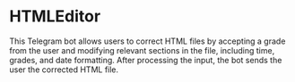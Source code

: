 # HTMLEditor
This Telegram bot allows users to correct HTML files by accepting a grade from the user and modifying relevant sections in the file, including time, grades, and date formatting. After processing the input, the bot sends the user the corrected HTML file.
